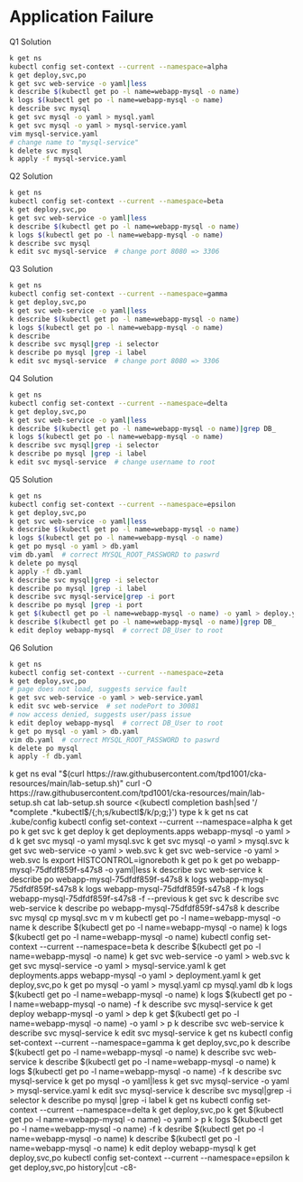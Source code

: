 # Application Failure

Q1 Solution

```bash
k get ns
kubectl config set-context --current --namespace=alpha
k get deploy,svc,po
k get svc web-service -o yaml|less
k describe $(kubectl get po -l name=webapp-mysql -o name)
k logs $(kubectl get po -l name=webapp-mysql -o name)
k describe svc mysql
k get svc mysql -o yaml > mysql.yaml
k get svc mysql -o yaml > mysql-service.yaml
vim mysql-service.yaml
# change name to "mysql-service"
k delete svc mysql
k apply -f mysql-service.yaml
```

Q2 Solution

```bash
k get ns
kubectl config set-context --current --namespace=beta
k get deploy,svc,po
k get svc web-service -o yaml|less
k describe $(kubectl get po -l name=webapp-mysql -o name)
k logs $(kubectl get po -l name=webapp-mysql -o name)
k describe svc mysql
k edit svc mysql-service  # change port 8080 => 3306
```

Q3 Solution

```bash
k get ns
kubectl config set-context --current --namespace=gamma
k get deploy,svc,po
k get svc web-service -o yaml|less
k describe $(kubectl get po -l name=webapp-mysql -o name)
k logs $(kubectl get po -l name=webapp-mysql -o name)
k describe
k describe svc mysql|grep -i selector
k describe po mysql |grep -i label
k edit svc mysql-service  # change port 8080 => 3306
```

Q4 Solution

```bash
k get ns
kubectl config set-context --current --namespace=delta
k get deploy,svc,po
k get svc web-service -o yaml|less
k describe $(kubectl get po -l name=webapp-mysql -o name)|grep DB_
k logs $(kubectl get po -l name=webapp-mysql -o name)
k describe svc mysql|grep -i selector
k describe po mysql |grep -i label
k edit svc mysql-service  # change username to root
```

Q5 Solution

```bash
k get ns
kubectl config set-context --current --namespace=epsilon
k get deploy,svc,po
k get svc web-service -o yaml|less
k describe $(kubectl get po -l name=webapp-mysql -o name)
k logs $(kubectl get po -l name=webapp-mysql -o name)
k get po mysql -o yaml > db.yaml
vim db.yaml  # correct MYSQL_ROOT_PASSWORD to paswrd
k delete po mysql
k apply -f db.yaml
k describe svc mysql|grep -i selector
k describe po mysql |grep -i label
k describe svc mysql-service|grep -i port
k describe po mysql |grep -i port
k get $(kubectl get po -l name=webapp-mysql -o name) -o yaml > deploy.yaml
k describe $(kubectl get po -l name=webapp-mysql -o name)|grep DB_
k edit deploy webapp-mysql  # correct DB_User to root
```

Q6 Solution

```bash
k get ns
kubectl config set-context --current --namespace=zeta
k get deploy,svc,po
# page does not load, suggests service fault
k get svc web-service -o yaml > web-service.yaml
k edit svc web-service  # set nodePort to 30081
# now access denied, suggests user/pass issue
k edit deploy webapp-mysql  # correct DB_User to root
k get po mysql -o yaml > db.yaml
vim db.yaml  # correct MYSQL_ROOT_PASSWORD to paswrd
k delete po mysql
k apply -f db.yaml
```

 k get ns
eval "$(curl https://raw.githubusercontent.com/tpd1001/cka-resources/main/lab-setup.sh)"
curl -O https://raw.githubusercontent.com/tpd1001/cka-resources/main/lab-setup.sh
 cat lab-setup.sh
source <(kubectl completion bash|sed '/ *complete .*kubectl$/{;h;s/kubectl$/k/p;g;}')
 type k
 k get ns
 cat .kube/config
kubectl config set-context --current --namespace=alpha
 k get po
 k get svc
 k get deploy
k get deployments.apps webapp-mysql -o yaml > d
 k get svc mysql -o yaml mysql.svc
k get svc mysql -o yaml > mysql.svc
k get svc web-service  -o yaml > web.svc
k get svc web-service  -o yaml > web.svc
 ls
 export HISTCONTROL=ignoreboth
k get po
k get po webapp-mysql-75dfdf859f-s47s8 -o yaml|less
k describe svc web-service
k describe po webapp-mysql-75dfdf859f-s47s8
k logs webapp-mysql-75dfdf859f-s47s8
k logs webapp-mysql-75dfdf859f-s47s8 -f
k logs webapp-mysql-75dfdf859f-s47s8 -f --previous
k get svc
k describe svc web-service
k describe po webapp-mysql-75dfdf859f-s47s8
k describe svc mysql
cp mysql.svc m
v m
kubectl get po -l name=webapp-mysql -o name
k describe $(kubectl get po -l name=webapp-mysql -o name)
k logs $(kubectl get po -l name=webapp-mysql -o name)
kubectl config set-context --current --namespace=beta
k describe $(kubectl get po -l name=webapp-mysql -o name)
k get svc web-service  -o yaml > web.svc
k get svc mysql-service  -o yaml > mysql-service.yaml
k get deployments.apps webapp-mysql -o yaml > deployment.yaml
k get deploy,svc,po
k get po mysql -o yaml > mysql.yaml
cp mysql.yaml db
k logs $(kubectl get po -l name=webapp-mysql -o name)
k logs $(kubectl get po -l name=webapp-mysql -o name) -f
k describe svc mysql-service
k get deploy webapp-mysql -o yaml > dep
k get $(kubectl get po -l name=webapp-mysql -o name) -o yaml > p
k describe svc web-service
k describe svc mysql-service
k edit svc mysql-service
k get ns
kubectl config set-context --current --namespace=gamma
k get deploy,svc,po
k describe $(kubectl get po -l name=webapp-mysql -o name)
k describe svc web-service
k describe $(kubectl get po -l name=webapp-mysql -o name)
k logs $(kubectl get po -l name=webapp-mysql -o name) -f
k describe svc mysql-service
k get po mysql -o yaml|less
k get svc mysql-service  -o yaml > mysql-service.yaml
k edit svc mysql-service
k describe svc mysql|grep -i selector
k describe po mysql |grep -i label
k get ns
kubectl config set-context --current --namespace=delta
k get deploy,svc,po
k get $(kubectl get po -l name=webapp-mysql -o name) -o yaml > p
k logs $(kubectl get po -l name=webapp-mysql -o name) -f
k desribe $(kubectl get po -l name=webapp-mysql -o name)
k describe $(kubectl get po -l name=webapp-mysql -o name)
k edit deploy webapp-mysql
k get deploy,svc,po
kubectl config set-context --current --namespace=epsilon
k get deploy,svc,po
history|cut -c8-
